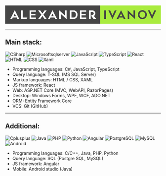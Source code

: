 ![Header](https://github.com/Caiman-dev/Caiman-dev/blob/main/Images/Ivanov_logo.png)
___
## Main stack:
![CSharp](https://img.shields.io/badge/CSharp-<COLOR>?style=flat-square&logo=Csharp&logoColor=a9eb3e&color=555555)
![Microsoftsqlserver](https://img.shields.io/badge/MS_SQL-<COLOR>?style=flat-square&logo=Microsoftsqlserver&logoColor=a9eb3e&color=555555)
![JavaScript](https://img.shields.io/badge/JavaScript-<COLOR>?style=flat-square&logo=JavaScript&logoColor=a9eb3e&color=555555)
![TypeScript](https://img.shields.io/badge/TypeScript-<COLOR>?style=flat-square&logo=TypeScript&logoColor=a9eb3e&color=555555)
![React](https://img.shields.io/badge/React-<COLOR>?style=flat-square&logo=React&logoColor=a9eb3e&color=555555)
![HTML](https://img.shields.io/badge/HTML5-<COLOR>?style=flat-square&logo=HTML5&logoColor=a9eb3e&color=555555)
![CSS](https://img.shields.io/badge/CSS3-<COLOR>?style=flat-square&logo=CSS3&logoColor=a9eb3e&color=555555)
![Xaml](https://img.shields.io/badge/Xaml-<COLOR>?style=flat-square&logo=Xaml&logoColor=a9eb3e&color=555555)

- Programming languages: C#, JavaScript, TypeScript
- Query language: T-SQL (MS SQL Server)
- Markup languages: HTML / CSS, XAML
- JS framework: React
- Web: ASP.NET Core (MVC, WebAPI, RazorPages)
- Desktop: Windows Forms, WPF, WCF, ADO.NET
- ORM: Entity Framework Core
- VCS: Git (GitHub)
___
## Additional:
![Cplusplus](https://img.shields.io/badge/CPP-<COLOR>?style=flat-square&logo=Cplusplus&logoColor=a9eb3e&color=555555)
![Java](https://img.shields.io/badge/Java-<COLOR>?style=flat-square&logo=coffeescript&logoColor=a9eb3e&color=555555)
![PHP](https://img.shields.io/badge/PHP-<COLOR>?style=flat-square&logo=PHP&logoColor=a9eb3e&color=555555)
![Python](https://img.shields.io/badge/Phyton-<COLOR>?style=flat-square&logo=Python&logoColor=a9eb3e&color=555555)
![Angular](https://img.shields.io/badge/Angular-<COLOR>?style=flat-square&logo=Angular&logoColor=a9eb3e&color=555555)
![PostgreSQL](https://img.shields.io/badge/PostgreSQL-<COLOR>?style=flat-square&logo=PostgreSQL&logoColor=a9eb3e&color=555555)
![MySQL](https://img.shields.io/badge/MySQL-<COLOR>?style=flat-square&logo=MySQL&logoColor=a9eb3e&color=555555)
![Android](https://img.shields.io/badge/Android-<COLOR>?style=flat-square&logo=Android&logoColor=a9eb3e&color=555555)

- Programming languages: С/С++, Java, PHP, Python
- Query language: SQL (Postgre SQL, MySQL)
- JS framework: Angular
- Mobile: Android studio (Java)
